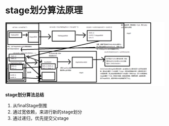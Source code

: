 # stage划分算法原理



![](img\stage划分算法原理剖析.png)

**stage划分算法总结**

1. 从finalStage倒推
2. 通过宽依赖，来进行新的stage划分
3. 通过递归，优先提交父stage